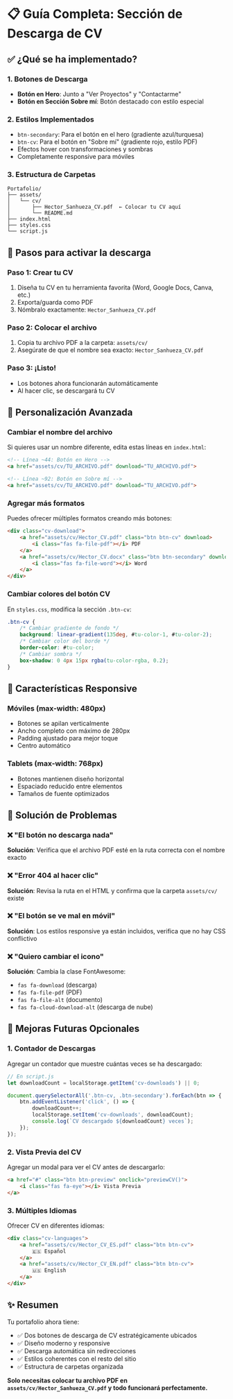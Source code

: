 # 📋 Guía Completa: Sección de Descarga de CV

## ✅ ¿Qué se ha implementado?

### 1. **Botones de Descarga**
- **Botón en Hero**: Junto a "Ver Proyectos" y "Contactarme"
- **Botón en Sección Sobre mí**: Botón destacado con estilo especial

### 2. **Estilos Implementados**
- `btn-secondary`: Para el botón en el hero (gradiente azul/turquesa)
- `btn-cv`: Para el botón en "Sobre mí" (gradiente rojo, estilo PDF)
- Efectos hover con transformaciones y sombras
- Completamente responsive para móviles

### 3. **Estructura de Carpetas**
```
Portafolio/
├── assets/
│   └── cv/
│       ├── Hector_Sanhueza_CV.pdf  ← Colocar tu CV aquí
│       └── README.md
├── index.html
├── styles.css
└── script.js
```

## 🚀 Pasos para activar la descarga

### Paso 1: Crear tu CV
1. Diseña tu CV en tu herramienta favorita (Word, Google Docs, Canva, etc.)
2. Exporta/guarda como PDF
3. Nómbralo exactamente: `Hector_Sanhueza_CV.pdf`

### Paso 2: Colocar el archivo
1. Copia tu archivo PDF a la carpeta: `assets/cv/`
2. Asegúrate de que el nombre sea exacto: `Hector_Sanhueza_CV.pdf`

### Paso 3: ¡Listo!
- Los botones ahora funcionarán automáticamente
- Al hacer clic, se descargará tu CV

## 🎨 Personalización Avanzada

### Cambiar el nombre del archivo
Si quieres usar un nombre diferente, edita estas líneas en `index.html`:

```html
<!-- Línea ~44: Botón en Hero -->
<a href="assets/cv/TU_ARCHIVO.pdf" download="TU_ARCHIVO.pdf">

<!-- Línea ~92: Botón en Sobre mí -->
<a href="assets/cv/TU_ARCHIVO.pdf" download="TU_ARCHIVO.pdf">
```

### Agregar más formatos
Puedes ofrecer múltiples formatos creando más botones:

```html
<div class="cv-download">
    <a href="assets/cv/Hector_CV.pdf" class="btn btn-cv" download>
        <i class="fas fa-file-pdf"></i> PDF
    </a>
    <a href="assets/cv/Hector_CV.docx" class="btn btn-secondary" download>
        <i class="fas fa-file-word"></i> Word
    </a>
</div>
```

### Cambiar colores del botón CV
En `styles.css`, modifica la sección `.btn-cv`:

```css
.btn-cv {
    /* Cambiar gradiente de fondo */
    background: linear-gradient(135deg, #tu-color-1, #tu-color-2);
    /* Cambiar color del borde */
    border-color: #tu-color;
    /* Cambiar sombra */
    box-shadow: 0 4px 15px rgba(tu-color-rgba, 0.2);
}
```

## 📱 Características Responsive

### Móviles (max-width: 480px)
- Botones se apilan verticalmente
- Ancho completo con máximo de 280px
- Padding ajustado para mejor toque
- Centro automático

### Tablets (max-width: 768px)
- Botones mantienen diseño horizontal
- Espaciado reducido entre elementos
- Tamaños de fuente optimizados

## 🔧 Solución de Problemas

### ❌ "El botón no descarga nada"
**Solución**: Verifica que el archivo PDF esté en la ruta correcta con el nombre exacto

### ❌ "Error 404 al hacer clic"
**Solución**: Revisa la ruta en el HTML y confirma que la carpeta `assets/cv/` existe

### ❌ "El botón se ve mal en móvil"
**Solución**: Los estilos responsive ya están incluidos, verifica que no hay CSS conflictivo

### ❌ "Quiero cambiar el icono"
**Solución**: Cambia la clase FontAwesome:
- `fas fa-download` (descarga)
- `fas fa-file-pdf` (PDF)
- `fas fa-file-alt` (documento)
- `fas fa-cloud-download-alt` (descarga de nube)

## 🎯 Mejoras Futuras Opcionales

### 1. Contador de Descargas
Agregar un contador que muestre cuántas veces se ha descargado:

```javascript
// En script.js
let downloadCount = localStorage.getItem('cv-downloads') || 0;

document.querySelectorAll('.btn-cv, .btn-secondary').forEach(btn => {
    btn.addEventListener('click', () => {
        downloadCount++;
        localStorage.setItem('cv-downloads', downloadCount);
        console.log(`CV descargado ${downloadCount} veces`);
    });
});
```

### 2. Vista Previa del CV
Agregar un modal para ver el CV antes de descargarlo:

```html
<a href="#" class="btn btn-preview" onclick="previewCV()">
    <i class="fas fa-eye"></i> Vista Previa
</a>
```

### 3. Múltiples Idiomas
Ofrecer CV en diferentes idiomas:

```html
<div class="cv-languages">
    <a href="assets/cv/Hector_CV_ES.pdf" class="btn btn-cv">
        🇪🇸 Español
    </a>
    <a href="assets/cv/Hector_CV_EN.pdf" class="btn btn-cv">
        🇺🇸 English
    </a>
</div>
```

## ✨ Resumen

Tu portafolio ahora tiene:
- ✅ Dos botones de descarga de CV estratégicamente ubicados
- ✅ Diseño moderno y responsive
- ✅ Descarga automática sin redirecciones
- ✅ Estilos coherentes con el resto del sitio
- ✅ Estructura de carpetas organizada

**Solo necesitas colocar tu archivo PDF en `assets/cv/Hector_Sanhueza_CV.pdf` y todo funcionará perfectamente.**
